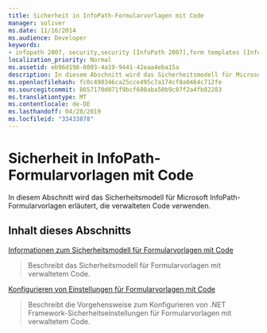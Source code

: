 ```yaml
---
title: Sicherheit in InfoPath-Formularvorlagen mit Code
manager: soliver
ms.date: 11/16/2014
ms.audience: Developer
keywords:
- infopath 2007, security,security [InfoPath 2007],form templates [InfoPath 2007], security
localization_priority: Normal
ms.assetid: eb96d198-0003-4a19-9441-42eaa4eba15a
description: In diesem Abschnitt wird das Sicherheitsmodell für Microsoft InfoPath-Formularvorlagen erläutert, die verwalteten Code verwenden.
ms.openlocfilehash: fc0c490346ca25cce495c7a174cf8a0464c712fe
ms.sourcegitcommit: 8657170d071f9bcf680aba50b9c07f2a4fb82283
ms.translationtype: MT
ms.contentlocale: de-DE
ms.lasthandoff: 04/28/2019
ms.locfileid: "33433878"
---
```

# <a name="security-in-infopath-form-templates-with-code"></a>Sicherheit in InfoPath-Formularvorlagen mit Code

In diesem Abschnitt wird das Sicherheitsmodell für Microsoft InfoPath-Formularvorlagen erläutert, die verwalteten Code verwenden.
  
## <a name="in-this-section"></a>Inhalt dieses Abschnitts

[Informationen zum Sicherheitsmodell für Formularvorlagen mit Code](about-the-security-model-for-form-templates-with-code.md)
  
> Beschreibt das Sicherheitsmodell für Formularvorlagen mit verwaltetem Code.
    
[Konfigurieren von Einstellungen für Formularvorlagen mit Code](how-to-configure-security-settings-for-form-templates-with-code.md)
  
> Beschreibt die Vorgehensweise zum Konfigurieren von .NET Framework-Sicherheitseinstellungen für Formularvorlagen mit verwaltetem Code.
    

